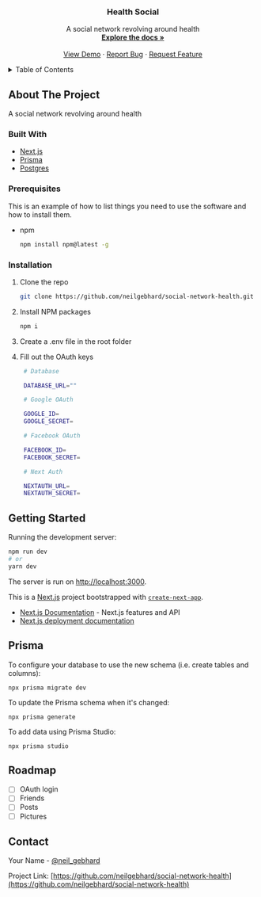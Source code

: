 <h3 align="center">Health Social</h3>

  <p align="center">
    A social network revolving around health
    <br />
    <a href="https://github.com/neilgebhard/social-network-health"><strong>Explore the docs »</strong></a>
    <br />
    <br />
    <a href="#">View Demo</a>
    ·
    <a href="https://github.com/neilgebhard/social-network-health/issues">Report Bug</a>
    ·
    <a href="https://github.com/neilgebhard/social-network-health/issues">Request Feature</a>
  </p>
</div>

<!-- TABLE OF CONTENTS -->
<details>
  <summary>Table of Contents</summary>
  <ol>
    <li>
      <a href="#about-the-project">About The Project</a>
      <ul>
        <li><a href="#built-with">Built With</a></li>
      </ul>
    </li>
    <li>
      <a href="#getting-started">Getting Started</a>
      <ul>
        <li><a href="#prerequisites">Prerequisites</a></li>
        <li><a href="#installation">Installation</a></li>
      </ul>
    </li>
    <li><a href="#roadmap">Roadmap</a></li>
    <li><a href="#contact">Contact</a></li>
  </ol>
</details>

<!-- ABOUT THE PROJECT -->

## About The Project

A social network revolving around health

### Built With

- [Next.js](https://nextjs.org/)
- [Prisma](https://www.prisma.io/)
- [Postgres](https://www.postgresql.org/)

<!-- GETTING STARTED -->

### Prerequisites

This is an example of how to list things you need to use the software and how to install them.

- npm
  ```sh
  npm install npm@latest -g
  ```

### Installation

1. Clone the repo
   ```sh
   git clone https://github.com/neilgebhard/social-network-health.git
   ```
2. Install NPM packages
   ```sh
   npm i
   ```
3. Create a .env file in the root folder
4. Fill out the OAuth keys

   ```sh
    # Database

    DATABASE_URL=""

    # Google OAuth

    GOOGLE_ID=
    GOOGLE_SECRET=

    # Facebook OAuth

    FACEBOOK_ID=
    FACEBOOK_SECRET=

    # Next Auth

    NEXTAUTH_URL=
    NEXTAUTH_SECRET=
   ```

## Getting Started

Running the development server:

```bash
npm run dev
# or
yarn dev
```

The server is run on [http://localhost:3000](http://localhost:3000).

This is a [Next.js](https://nextjs.org/) project bootstrapped with [`create-next-app`](https://github.com/vercel/next.js/tree/canary/packages/create-next-app).

- [Next.js Documentation](https://nextjs.org/docs) - Next.js features and API
- [Next.js deployment documentation](https://nextjs.org/docs/deployment)

## Prisma

To configure your database to use the new schema (i.e. create tables and columns):

`npx prisma migrate dev`

To update the Prisma schema when it's changed:

`npx prisma generate`

To add data using Prisma Studio:

`npx prisma studio`

<!-- ROADMAP -->

## Roadmap

- [ ] OAuth login
- [ ] Friends
- [ ] Posts
- [ ] Pictures

## Contact

Your Name - [@neil_gebhard](https://twitter.com/neil_gebhard)

Project Link: [https://github.com/neilgebhard/social-network-health](https://github.com/neilgebhard/social-network-health)
